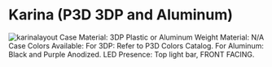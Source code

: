 # Karina (P3D 3DP and Aluminum)
![karinalayout](https://i.imgur.com/K23SgBr.png)
Case Material: 3DP Plastic or Aluminum
Weight Material: N/A
Case Colors Available: For 3DP: Refer to P3D Colors Catalog. For Aluminum: Black and Purple Anodized.
LED Presence: Top light bar, FRONT FACING.

